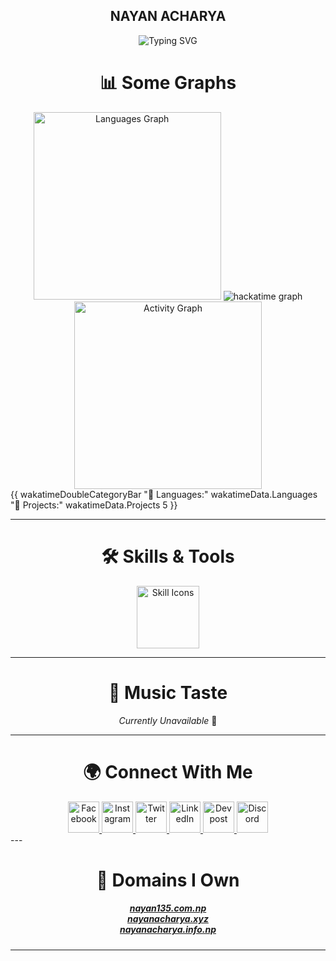 <div align="center">
<h2>NAYAN ACHARYA</h2>

<img src="https://readme-typing-svg.herokuapp.com?font=JetBrains+Mono&size=30&duration=3000&pause=1000&color=00E8FF&center=true&vCenter=true&random=false&width=435&lines=Developer;Tech+Enthusiast;Innovator;Dreamer" alt="Typing SVG" />
</div>

<h1 align="center">📊 Some Graphs</h1>

<div align="center">
  <img src="https://github-readme-stats.vercel.app/api/top-langs?username=nayan135&locale=en&hide_title=false&layout=compact&card_width=320&langs_count=12&theme=radical&hide_border=true" height="300" alt="Languages Graph" />
<img   src="https://github-readme-stats.hackclub.dev/api/wakatime?username=929&api_domain=hackatime.hackclub.com&theme=transparent&custom_title=Hackatime+Stats&layout=compact&cache_seconds=0&langs_count=8"  alt="hackatime graph"/>
  <img src="https://github-readme-activity-graph.vercel.app/graph?username=nayan135&radius=16&theme=github-dark&area=true" height="300" alt="Activity Graph" />
</div>
{{ wakatimeDoubleCategoryBar "💾 Languages:" wakatimeData.Languages "💼 Projects:" wakatimeData.Projects 5 }}

---

<h1 align="center">🛠️ Skills & Tools</h1>

<div align="center">
  <img src="https://skillicons.dev/icons?i=js,gitlab,mongodb,git,html,linux,mysql,photoshop,php,vscode,arduino,blender,c,canva,cpp,css,figma" height="100" alt="Skill Icons" />
</div>

---

<h1 align="center">🎵 Music Taste</h1>

<div align="center">
  <p><i>Currently Unavailable</i> 🚧</p>
</div>

---

<h1 align="center">🌍 Connect With Me</h1>

<div align="center">
  <a href="https://www.facebook.com/naaa135" target="_blank">
    <img src="https://skillicons.dev/icons?i=facebook" width="50" alt="Facebook" />
  </a>
  <a href="https://www.instagram.com/_nayan_acharya_/" target="_blank">
    <img src="https://skillicons.dev/icons?i=instagram" width="50" alt="Instagram" />
  </a>
  <a href="https://twitter.com/Nooneknows135" target="_blank">
    <img src="https://skillicons.dev/icons?i=twitter" width="50" alt="Twitter" />
  </a>
  <a href="https://www.linkedin.com/in/nayan135/" target="_blank">
    <img src="https://skillicons.dev/icons?i=linkedin" width="50" alt="LinkedIn" />
  </a>
  <a href="https://devpost.com/nayan135" target="_blank">
    <img src="https://skillicons.dev/icons?i=devpost" width="50" alt="Devpost" />
  </a>
  <a href="https://discord.com/users/826834529150566431" target="_blank">
    <img src="https://skillicons.dev/icons?i=discord" width="50" alt="Discord" />
  </a>
</div>
---

<h1 align="center">🔗 Domains I Own</h1>

<h5 align="center">
  <a href="https://nayan135.com.np">nayan135.com.np</a><br>
  <a href="https://nayanacharya.xyz">nayanacharya.xyz</a><br>
  <a href="https://nayanacharya.info.np">nayanacharya.info.np</a>
</h5>

---
